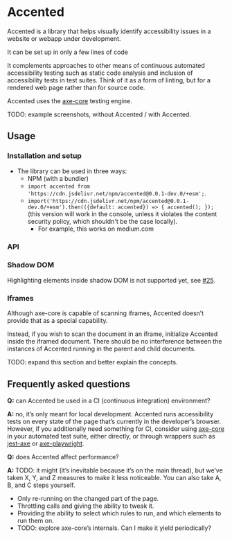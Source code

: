 # Accented

Accented is a library that helps visually identify accessibility issues in a website or webapp under development.

It can be set up in only a few lines of code

It complements approaches to other means of continuous automated accessibility testing such as static code analysis and inclusion of accessibility tests in test suites. Think of it as a form of linting, but for a rendered web page rather than for source code.

Accented uses the [axe-core](https://github.com/dequelabs/axe-core) testing engine.

TODO: example screenshots, without Accented / with Accented.

## Usage

### Installation and setup

* The library can be used in three ways:
  * NPM (with a bundler)
  * `import accented from 'https://cdn.jsdelivr.net/npm/accented@0.0.1-dev.0/+esm';`.
  * `import('https://cdn.jsdelivr.net/npm/accented@0.0.1-dev.0/+esm').then(({default: accented}) => { accented(); });` (this version will work in the console, unless it violates the content security policy, which shouldn't be the case locally).
    * For example, this works on medium.com

### API

### Shadow DOM

Highlighting elements inside shadow DOM is not supported yet, see [#25](https://github.com/pomerantsev/accented/issues/25).

### Iframes

Although axe-core is capable of scanning iframes, Accented doesn’t provide that as a special capability.

Instead, if you wish to scan the document in an iframe, initialize Accented inside the iframed document.
There should be no interference between the instances of Accented running in the parent and child documents.

TODO: expand this section and better explain the concepts.

## Frequently asked questions

<!-- TODO: how can this section be better formatted? This probably should be regular sections rather than a Q&A. -->

**Q:** can Accented be used in a CI (continuous integration) environment?

**A:** no, it’s only meant for local development. Accented runs accessibility tests on every state of the page that’s currently in the developer’s browser. However, if you additionally need something for CI, consider using [axe-core](https://www.npmjs.com/package/axe-core) in your automated test suite, either directly, or through wrappers such as [jest-axe](https://www.npmjs.com/package/jest-axe) or [axe-playwright](https://www.npmjs.com/package/axe-playwright).

**Q:** does Accented affect performance?

**A:** TODO: it might (it’s inevitable because it’s on the main thread), but we’ve taken X, Y, and Z measures to make it less noticeable. You can also take A, B, and C steps yourself.
  * Only re-running on the changed part of the page.
  * Throttling calls and giving the ability to tweak it.
  * Providing the ability to select which rules to run, and which elements to run them on.
  * TODO: explore axe-core’s internals. Can I make it yield periodically?

